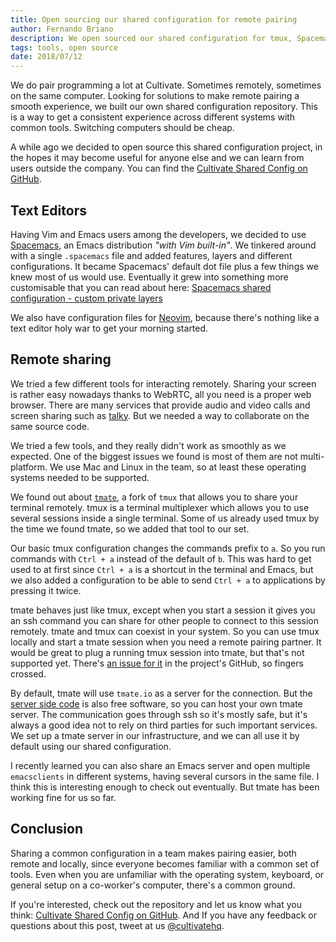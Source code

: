 ```yaml
---
title: Open sourcing our shared configuration for remote pairing
author: Fernando Briano
description: We open sourced our shared configuration for tmux, Spacemacs and other tools we use daily for development
tags: tools, open source
date: 2018/07/12
---
```


We do pair programming a lot at Cultivate. Sometimes remotely, sometimes on the same computer. Looking for solutions to make remote pairing a smooth experience, we built our own shared configuration repository. This is a way to get a consistent experience across different systems with common tools. Switching computers should be cheap.

A while ago we decided to open source this shared configuration project, in the hopes it may become useful for anyone else and we can learn from users outside the company. You can find the [Cultivate Shared Config on GitHub](https://github.com/CultivateHQ/cultivate_shared_config).

## Text Editors

Having Vim and Emacs users among the developers, we decided to use [Spacemacs](http://spacemacs.org/), an Emacs distribution _"with Vim built-in"_. We tinkered around with a single `.spacemacs` file and added features, layers and different configurations. It became Spacemacs' default dot file plus a few things we knew most of us would use. Eventually it grew into something more customisable that you can read about here:
[Spacemacs shared configuration - custom private layers](/posts/spacemacs-shared-config/)

We also have configuration files for <a href="https://neovim.io/" target="_blank">Neovim</a>, because there's nothing like a text editor holy war to get your morning started.

## Remote sharing

We tried a few different tools for interacting remotely. Sharing your screen is rather easy nowadays thanks to WebRTC, all you need is a proper web browser. There are many services that provide audio and video calls and screen sharing such as [talky](https://talky.io/). But we needed a way to collaborate on the same source code.

We tried a few tools, and they really didn't work as smoothly as we expected. One of the biggest issues we found is most of them are not multi-platform. We use Mac and Linux in the team, so at least these operating systems needed to be supported.

We found out about [`tmate`](https://tmate.io/), a fork of `tmux` that allows you to share your terminal remotely. tmux is a terminal multiplexer which allows you to use several sessions inside a single terminal. Some of us already used tmux by the time we found tmate, so we added that tool to our set.

Our basic tmux configuration changes the commands prefix to `a`. So you run commands with `Ctrl + a` instead of the default of `b`. This was hard to get used to at first since `Ctrl + a` is a shortcut in the terminal and Emacs, but we also added a configuration to be able to send `Ctrl + a` to applications by pressing it twice.

tmate behaves just like tmux, except when you start a session it gives you an ssh command you can share for other people to connect to this session remotely. tmate and tmux can coexist in your system. So you can use tmux locally and start a tmate session when you need a remote pairing partner. It would be great to plug a running tmux session into tmate, but that's not supported yet. There's [an issue for it](https://github.com/tmate-io/tmate/issues/26) in the project's GitHub, so fingers crossed.

By default, tmate will use `tmate.io` as a server for the connection. But the [server side code](https://github.com/tmate-io/tmate-slave) is also free software, so you can host your own tmate server. The communication goes through ssh so it's mostly safe, but it's always a good idea not to rely on third parties for such important services. We set up a tmate server in our infrastructure, and we can all use it by default using our shared configuration.

I recently learned you can also share an Emacs server and open multiple `emacsclients` in different systems, having several cursors in the same file. I think this is interesting enough to check out eventually. But tmate has been working fine for us so far.

## Conclusion

Sharing a common configuration in a team makes pairing easier, both remote and locally, since everyone becomes familiar with a common set of tools. Even when you are unfamiliar with the operating system, keyboard, or general setup on a co-worker's computer, there's a common ground.

If you're interested, check out the repository and let us know what you think: [Cultivate Shared Config on GitHub](https://github.com/CultivateHQ/cultivate_shared_config). And If you have any feedback or questions about this post, tweet at us [@cultivatehq](https://twitter.com/cultivatehq).


